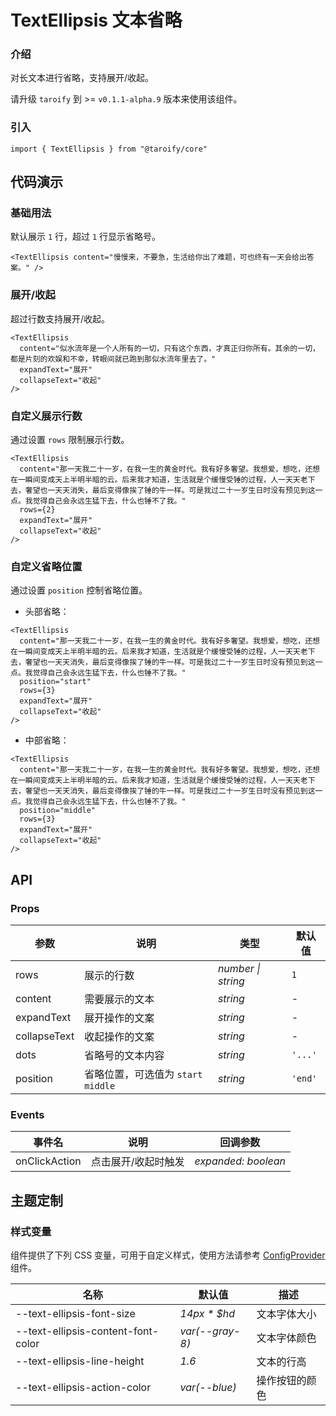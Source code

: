 # TextEllipsis 文本省略

### 介绍

对长文本进行省略，支持展开/收起。

请升级 `taroify` 到 >= `v0.1.1-alpha.9` 版本来使用该组件。

### 引入

```tsx
import { TextEllipsis } from "@taroify/core"
```

## 代码演示

### 基础用法

默认展示 `1` 行，超过 `1` 行显示省略号。

```tsx
<TextEllipsis content="慢慢来，不要急，生活给你出了难题，可也终有一天会给出答案。" />
```

### 展开/收起

超过行数支持展开/收起。

```tsx
<TextEllipsis
  content="似水流年是一个人所有的一切，只有这个东西，才真正归你所有。其余的一切，都是片刻的欢娱和不幸，转眼间就已跑到那似水流年里去了。"
  expandText="展开"
  collapseText="收起"
/>
```

### 自定义展示行数

通过设置 `rows` 限制展示行数。

```tsx
<TextEllipsis
  content="那一天我二十一岁，在我一生的黄金时代。我有好多奢望。我想爱，想吃，还想在一瞬间变成天上半明半暗的云。后来我才知道，生活就是个缓慢受锤的过程，人一天天老下去，奢望也一天天消失，最后变得像挨了锤的牛一样。可是我过二十一岁生日时没有预见到这一点。我觉得自己会永远生猛下去，什么也锤不了我。"
  rows={2}
  expandText="展开"
  collapseText="收起"
/>
```

### 自定义省略位置

通过设置 `position` 控制省略位置。

- 头部省略：

```tsx
<TextEllipsis
  content="那一天我二十一岁，在我一生的黄金时代。我有好多奢望。我想爱，想吃，还想在一瞬间变成天上半明半暗的云。后来我才知道，生活就是个缓慢受锤的过程，人一天天老下去，奢望也一天天消失，最后变得像挨了锤的牛一样。可是我过二十一岁生日时没有预见到这一点。我觉得自己会永远生猛下去，什么也锤不了我。"
  position="start"
  rows={3}
  expandText="展开"
  collapseText="收起"
/>
```

- 中部省略：

```tsx
<TextEllipsis
  content="那一天我二十一岁，在我一生的黄金时代。我有好多奢望。我想爱，想吃，还想在一瞬间变成天上半明半暗的云。后来我才知道，生活就是个缓慢受锤的过程，人一天天老下去，奢望也一天天消失，最后变得像挨了锤的牛一样。可是我过二十一岁生日时没有预见到这一点。我觉得自己会永远生猛下去，什么也锤不了我。"
  position="middle"
  rows={3}
  expandText="展开"
  collapseText="收起"
/>
```

## API

### Props

| 参数         | 说明                                | 类型               | 默认值  |
| ------------ | ----------------------------------- | ------------------ | ------- |
| rows         | 展示的行数                          | _number \| string_ | `1`     |
| content      | 需要展示的文本                      | _string_           | -       |
| expandText   | 展开操作的文案                      | _string_           | -       |
| collapseText | 收起操作的文案                      | _string_           | -       |
| dots         | 省略号的文本内容                    | _string_           | `'...'` |
| position     | 省略位置，可选值为 `start` `middle` | _string_           | `'end'` |

### Events

| 事件名        | 说明                | 回调参数            |
| ------------- | ------------------- | ------------------- |
| onClickAction | 点击展开/收起时触发 | _expanded: boolean_ |

## 主题定制

### 样式变量

组件提供了下列 CSS 变量，可用于自定义样式，使用方法请参考 [ConfigProvider](/components/config-provider/) 组件。

| 名称                               | 默认值          | 描述           |
| ---------------------------------- | --------------- | -------------- |
| --text-ellipsis-font-size          | _14px \* $hd_   | 文本字体大小   |
| --text-ellipsis-content-font-color | _var(--gray-8)_ | 文本字体颜色   |
| --text-ellipsis-line-height        | _1.6_           | 文本的行高     |
| --text-ellipsis-action-color       | _var(--blue)_   | 操作按钮的颜色 |
